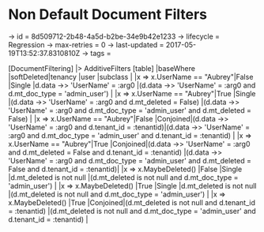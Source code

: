 # Non Default Document Filters

-> id = 8d509712-2b48-4a5d-b2be-34e9b42e1233
-> lifecycle = Regression
-> max-retries = 0
-> last-updated = 2017-05-19T13:52:37.8310810Z
-> tags = 

[DocumentFiltering]
|> AdditiveFilters
    [table]
    |baseWhere                  |softDeleted|tenancy  |user                                                                                  |subclass                                                                                                               |
    |x => x.UserName == "Aubrey"|False      |Single   |d.data ->> 'UserName' = :arg0                                                         |(d.data ->> 'UserName' = :arg0 and d.mt_doc_type = 'admin_user')                                                       |
    |x => x.UserName == "Aubrey"|True       |Single   |(d.data ->> 'UserName' = :arg0 and d.mt_deleted = False)                              |(d.data ->> 'UserName' = :arg0 and d.mt_doc_type = 'admin_user' and d.mt_deleted = False)                            |
    |x => x.UserName == "Aubrey"|False      |Conjoined|(d.data ->> 'UserName' = :arg0 and d.tenant_id = :tenantid)|(d.data ->> 'UserName' = :arg0 and d.mt_doc_type = 'admin_user' and d.tenant_id = :tenantid)                         |
    |x => x.UserName == "Aubrey"|True       |Conjoined|(d.data ->> 'UserName' = :arg0 and d.mt_deleted = False and d.tenant_id = :tenantid)  |(d.data ->> 'UserName' = :arg0 and d.mt_doc_type = 'admin_user' and d.mt_deleted = False and d.tenant_id = :tenantid)|
    |x => x.MaybeDeleted()      |False      |Single   |d.mt_deleted is not null                                                              |(d.mt_deleted is not null and d.mt_doc_type = 'admin_user')                                                            |
    |x => x.MaybeDeleted()      |True       |Single   |d.mt_deleted is not null                                                              |(d.mt_deleted is not null and d.mt_doc_type = 'admin_user')                                                            |
    |x => x.MaybeDeleted()      |True       |Conjoined|(d.mt_deleted is not null and d.tenant_id = :tenantid)                                |(d.mt_deleted is not null and d.mt_doc_type = 'admin_user' and d.tenant_id = :tenantid)                                |

~~~
